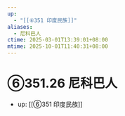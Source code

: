 ```yaml
---
up:
  - "[[⑥351 印度民族]]"
aliases:
  - 尼科巴人
ctime: 2025-03-01T13:39:01+08:00
mtime: 2025-10-01T11:40:31+08:00
---
```


# ⑥351.26 尼科巴人

- up: [[⑥351 印度民族]]
